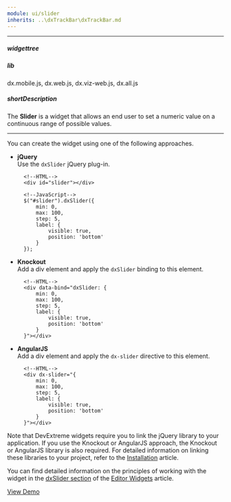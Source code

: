 ```yaml
---
module: ui/slider
inherits: ..\dxTrackBar\dxTrackBar.md
---
```

---
##### widgettree

##### lib
dx.mobile.js, dx.web.js, dx.viz-web.js, dx.all.js

##### shortDescription
The **Slider** is a widget that allows an end user to set a numeric value on a continuous range of possible values.

---
You can create the widget using one of the following approaches.

- **jQuery**  
 Use the `dxSlider` jQuery plug-in.

        <!--HTML-->
        <div id="slider"></div>

    <!---->

        <!--JavaScript-->
        $("#slider").dxSlider({
            min: 0,
            max: 100,
            step: 5,
            label: {
                visible: true,
                position: 'bottom'
            }
        });

- **Knockout**  
 Add a div element and apply the `dxSlider` binding to this element.

        <!--HTML-->
        <div data-bind="dxSlider: {
            min: 0,
            max: 100,
            step: 5,
            label: {
                visible: true,
                position: 'bottom'
            }
        }"></div>

- **AngularJS**  
 Add a div element and apply the `dx-slider` directive to this element.

        <!--HTML-->
        <div dx-slider="{
            min: 0,
            max: 100,
            step: 5,
            label: {
                visible: true,
                position: 'bottom'
            }
        }"></div>

Note that DevExtreme widgets require you to link the jQuery library to your application. If you use the Knockout or AngularJS approach, the Knockout or AngularJS library is also required. For detailed information on linking these libraries to your project, refer to the [Installation](/concepts/10%20UI%20Widgets/0%20Basics/01%20Installation '/Documentation/Guide/UI_Widgets/Basics/Installation/') article.

You can find detailed information on the principles of working with the widget in the [dxSlider section](/concepts/10%20UI%20Widgets/10%20UI%20Widget%20Categories/20%20Editor%20Widgets/List%20of%20Editor%20Widgets/dxSlider.md '/Documentation/Guide/UI_Widgets/UI_Widget_Categories/Editor_Widgets/#List_of_Editor_Widgets/dxSlider') of the [Editor Widgets](/concepts/10%20UI%20Widgets/10%20UI%20Widget%20Categories/20%20Editor%20Widgets '/Documentation/Guide/UI_Widgets/UI_Widget_Categories/Editor_Widgets/') article.

<a href="http://js.devexpress.com/Demos/WidgetsGallery/#demo/formsandmulti-purposeslidersliderslider/" class="button orange small fix-width-155" style="margin-right: 20px;" target="_blank">View Demo</a>